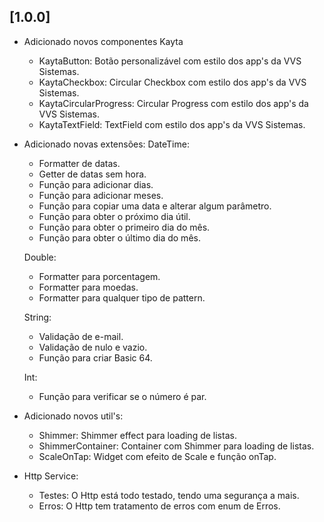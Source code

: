 ## [1.0.0]

- Adicionado novos componentes Kayta
  * KaytaButton: Botão personalizável com estilo dos app's da VVS Sistemas.
  * KaytaCheckbox: Circular Checkbox com estilo dos app's da VVS Sistemas.
  * KaytaCircularProgress: Circular Progress com estilo dos app's da VVS Sistemas.
  * KaytaTextField: TextField com estilo dos app's da VVS Sistemas.

- Adicionado novas extensões:
  DateTime:
  * Formatter de datas.
  * Getter de datas sem hora.
  * Função para adicionar dias.
  * Função para adicionar meses.
  * Função para copiar uma data e alterar algum parâmetro.
  * Função para obter o próximo dia útil.
  * Função para obter o primeiro dia do mês.
  * Função para obter o último dia do mês.

  Double:
  * Formatter para porcentagem.
  * Formatter para moedas.
  * Formatter para qualquer tipo de pattern.

  String:
  * Validação de e-mail.
  * Validação de nulo e vazio.
  * Função para criar Basic 64.

  Int:
  * Função para verificar se o número é par.

- Adicionado novos util's:
  * Shimmer: Shimmer effect para loading de listas.
  * ShimmerContainer: Container com Shimmer para loading de listas.
  * ScaleOnTap: Widget com efeito de Scale e função onTap.

- Http Service:
  * Testes: O Http está todo testado, tendo uma segurança a mais.
  * Erros: O Http tem tratamento de erros com enum de Erros.
